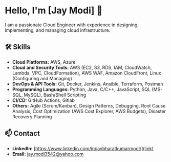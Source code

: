 # Hello, I'm [Jay Modi] 👋

I am a passionate Cloud Engineer with experience in designing, implementing, and managing cloud infrastructure. 

## 🛠️ Skills
- **Cloud Platforms:** AWS, Azure
- **Cloud and Security Tools:** AWS (EC2, S3, RDS, IAM, CloudWatch, Lambda, VPC, CloudFormation), AWS WAF, Amazon CloudFront,
Linux (Configuring and Managing)
- **DevOps & API Tools:** Git, Docker, Jenkins, Ansible, Terraform, Postman
- **Programming Languages:** Python, Java, C/C++, JavaScript, SQL (MS-SQL, MySQL), Bash/Shell Scripting
- **CI/CD:** GitHub Actions, Gitlab
- **Others:** Agile (Scrum/Kanban), Design Patterns, Debugging, Root Cause Analysis, Cost Optimization (AWS Cost Explorer, AWS
Budgets), Disaster Recovery Planning

## 📫 Contact
- **LinkedIn:** [https://www.linkedin.com/in/jaybharatkumarmodi/](link)
- **Email:** [jay.modi3542@yahoo.com](mailto:your.email@example.com)
